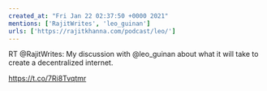 ```yaml
---
created_at: "Fri Jan 22 02:37:50 +0000 2021"
mentions: ['RajitWrites', 'leo_guinan']
urls: ['https://rajitkhanna.com/podcast/leo/']
---
```


RT @RajitWrites: My discussion with @leo_guinan about what it will take to create a decentralized internet.

https://t.co/7Ri8Tvqtmr